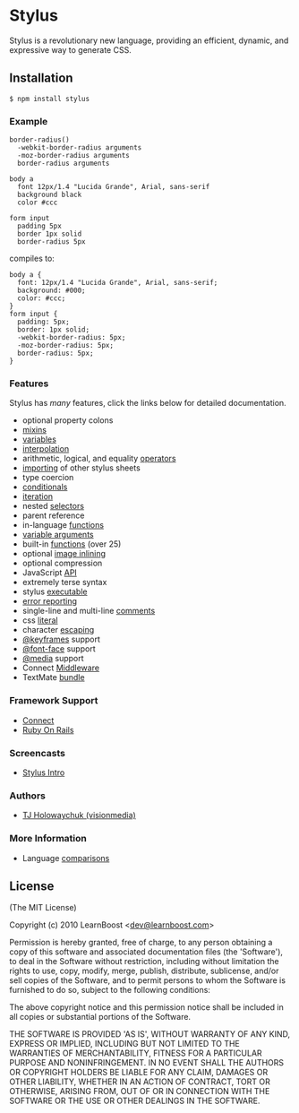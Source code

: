 
# Stylus

 Stylus is a revolutionary new language, providing an efficient, dynamic, and expressive way to generate CSS.

## Installation

    $ npm install stylus

### Example

    border-radius()
      -webkit-border-radius arguments
      -moz-border-radius arguments
      border-radius arguments

    body a
      font 12px/1.4 "Lucida Grande", Arial, sans-serif
      background black
      color #ccc

    form input
      padding 5px
      border 1px solid
      border-radius 5px

compiles to:

    body a {
      font: 12px/1.4 "Lucida Grande", Arial, sans-serif;
      background: #000;
      color: #ccc;
    }
    form input {
      padding: 5px;
      border: 1px solid;
      -webkit-border-radius: 5px;
      -moz-border-radius: 5px;
      border-radius: 5px;
    }

### Features

 Stylus has _many_ features, click the links below for detailed documentation.

  - optional property colons
  - [mixins](stylus/blob/master/docs/mixins.md)
  - [variables](stylus/blob/master/docs/variables.md)
  - [interpolation](stylus/blob/master/docs/interpolation.md)
  - arithmetic, logical, and equality [operators](stylus/blob/master/docs/operators.md)
  - [importing](stylus/blob/master/docs/import.md) of other stylus sheets
  - type coercion
  - [conditionals](stylus/blob/master/docs/conditionals.md)
  - [iteration](stylus/blob/master/docs/iteration.md)
  - nested [selectors](stylus/blob/master/docs/selectors.md)
  - parent reference
  - in-language [functions](stylus/blob/master/docs/functions.md)
  - [variable arguments](stylus/blob/master/docs/vargs.md)
  - built-in [functions](stylus/blob/master/docs/bifs.md) (over 25)
  - optional [image inlining](stylus/blob/master/docs/functions.url.md)
  - optional compression
  - JavaScript [API](stylus/blob/master/docs/js.md)
  - extremely terse syntax
  - stylus [executable](stylus/blob/master/docs/executable.md)
  - [error reporting](stylus/blob/master/docs/error-reporting.md)
  - single-line and multi-line [comments](stylus/blob/master/docs/comments.md)
  - css [literal](stylus/blob/master/docs/literal.md)
  - character [escaping](stylus/blob/master/docs/escape.md)
  - [@keyframes](stylus/blob/master/docs/keyframes.md) support
  - [@font-face](stylus/blob/master/docs/font-face.md) support
  - [@media](stylus/blob/master/docs/media.md) support
  - Connect [Middleware](stylus/blob/master/docs/middleware.md)
  - TextMate [bundle](stylus/blob/master/docs/textmates.md)

### Framework Support

   - [Connect](stylus/blob/master/docs/middleware.md)
   - [Ruby On Rails](https://github.com/lucasmazza/stylus_rails)

### Screencasts

  - [Stylus Intro](http://screenr.com/bNY)

### Authors

  - [TJ Holowaychuk (visionmedia)](http://github.com/visionmedia)

### More Information

  - Language [comparisons](stylus/blob/master/docs/compare.md)

## License 

(The MIT License)

Copyright (c) 2010 LearnBoost &lt;dev@learnboost.com&gt;

Permission is hereby granted, free of charge, to any person obtaining
a copy of this software and associated documentation files (the
'Software'), to deal in the Software without restriction, including
without limitation the rights to use, copy, modify, merge, publish,
distribute, sublicense, and/or sell copies of the Software, and to
permit persons to whom the Software is furnished to do so, subject to
the following conditions:

The above copyright notice and this permission notice shall be
included in all copies or substantial portions of the Software.

THE SOFTWARE IS PROVIDED 'AS IS', WITHOUT WARRANTY OF ANY KIND,
EXPRESS OR IMPLIED, INCLUDING BUT NOT LIMITED TO THE WARRANTIES OF
MERCHANTABILITY, FITNESS FOR A PARTICULAR PURPOSE AND NONINFRINGEMENT.
IN NO EVENT SHALL THE AUTHORS OR COPYRIGHT HOLDERS BE LIABLE FOR ANY
CLAIM, DAMAGES OR OTHER LIABILITY, WHETHER IN AN ACTION OF CONTRACT,
TORT OR OTHERWISE, ARISING FROM, OUT OF OR IN CONNECTION WITH THE
SOFTWARE OR THE USE OR OTHER DEALINGS IN THE SOFTWARE.